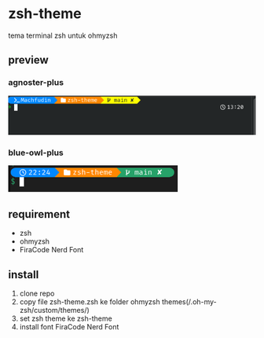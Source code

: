 # zsh-theme

tema terminal zsh untuk ohmyzsh

## preview

### agnoster-plus

![preview agnoster-plus](img/agnoster-plus.png)

### blue-owl-plus

![preview blue-owl-plus](img/blue-owl-plus.png)

## requirement

- zsh
- ohmyzsh
- FiraCode Nerd Font

## install

1. clone repo
2. copy file zsh-theme.zsh ke folder ohmyzsh themes(/.oh-my-zsh/custom/themes/)
3. set zsh theme ke zsh-theme
4. install font FiraCode Nerd Font
